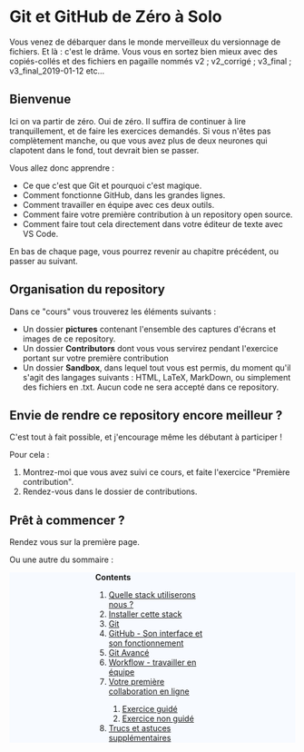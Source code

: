 # Git et GitHub de Zéro à Solo

Vous venez de débarquer dans le monde merveilleux du versionnage de fichiers. Et là : c'est le drâme. Vous vous en sortez bien mieux avec des copiés-collés et des fichiers en pagaille nommés v2 ; v2_corrigé ; v3_final ; v3_final_2019-01-12 etc...

## Bienvenue <a id="Bienvenu"></a>

Ici on va partir de zéro. Oui de zéro. Il suffira de continuer à lire tranquillement, et de faire les exercices demandés. Si vous n'êtes pas complètement manche, ou que vous avez plus de deux neurones qui clapotent dans le fond, tout devrait bien se passer.

Vous allez donc apprendre : 

- Ce que c'est que Git et pourquoi c'est magique.
- Comment fonctionne GitHub, dans les grandes lignes.
- Comment travailler en équipe avec ces deux outils.
- Comment faire votre première contribution à un repository open source.
- Comment faire tout cela directement dans votre éditeur de texte avec VS Code.

En bas de chaque page, vous pourrez revenir au chapitre précédent, ou passer au suivant.



## Organisation du repository

Dans ce "cours" vous trouverez les éléments suivants : 

- Un dossier **pictures** contenant l'ensemble des captures d'écrans et images de ce repository.
- Un dossier **Contributors** dont vous vous servirez pendant l'exercice portant sur votre première contribution
- Un dossier **Sandbox**, dans lequel tout vous est permis, du moment qu'il s'agit des langages suivants : HTML, LaTeX, MarkDown, ou simplement des fichiers en .txt. Aucun code ne sera accepté dans ce repository.



## Envie de rendre ce repository  encore meilleur ?

C'est tout à fait possible, et j'encourage même les débutant à participer !

Pour cela : 

1. Montrez-moi que vous avez suivi ce cours, et faite l'exercice "Première contribution".
2. Rendez-vous dans le dossier de contributions.



## Prêt à commencer ?

Rendez vous sur la première page.

Ou une autre du sommaire : 



<div id="toc_container" style="background-color: #f7faff;">
<div id="toc-wrapper" style="margin-left: auto;margin-right: auto; width: 40%;">
<p class="toc_title"><strong>Contents</strong></p>
<ol class="toc_list">
  <li><a href="01-Stack.md">Quelle stack utiliserons nous ?</a></li>
  <li><a href="02-Installation.md">Installer cette stack</a></li>
  <li><a href="03-Git.md">Git</a></li>
  <li><a href="04-GitHub.md">GitHub - Son interface et son fonctionnement</a></li>
  <li><a href="05-GitAdvanced.md">Git Avancé</a></li>
  <li><a href="06-Workflow.md">Workflow - travailler en équipe</a></li>
  <li><a href="07-FirstContribution.md">Votre première collaboration en ligne</a></li>
  <ol>
    <li><a href="07-FirstContribution.md#ExerciceG">Exercice guidé</a></li>
    <li><a href="07-FirstContribution.md#ExerciceNG">Exercice non guidé</a></li>
  </ol>
  <li><a href="08-AdditionnalTricks.md">Trucs et astuces supplémentaires</a></li>
</ol>
</div>
</div>

